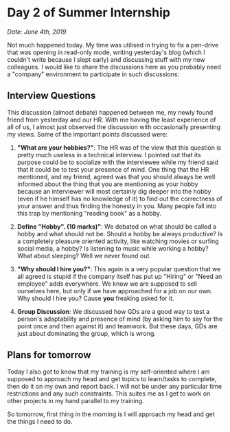 # Day 2 of Summer Internship

*Date: June 4th, 2019*

Not much happened today. My time was utilised in trying to fix a pen-drive that was opening in read-only mode, writing yesterday's blog (which I couldn't write because I slept early) and discussing stuff with my new colleagues.
I would like to share the discussions here as you probably need a "company" environment to participate in such discussions:

## Interview Questions

This discussion (almost debate) happened between me, my newly found friend from yesterday and our HR. With me having the least experience of all of us, I almost just observed the discussion with occasionally presenting my views.
Some of the important points discussed were:

1. __**"What are your hobbies?"**__: The HR was of the view that this question is pretty much useless in a technical interview. I pointed out that its purpose could be to socialize with the interviewee while my friend said that it could be to test your presence of mind.
One thing that the HR mentioned, and my friend, agreed was that you should always be well informed about the thing that you are mentioning as your hobby because an interviewer will most certainly dig deeper into the hobby (even if he himself has no knowledge of it) to find out the correctness of your answer and thus finding the honesty in you. Many people fall into this trap by mentioning "reading book" as a hobby.

2. __**Define "Hobby". (10 marks)"**__: We debated on what should be called a hobby and what should not be. Should a hobby be always productive? Is a completely pleasure oriented activity, like watching movies or surfing social media, a hobby? Is listening to music while working a hobby? What about sleeping? Well we never found out.

3. __**"Why should I hire you?"**__: This again is a very popular question that we all agreed is stupid if the company itself has put up "Hiring" or "Need an employee" adds everywhere. We know we are supposed to sell ourselves here, but only if we have approached for a job on our own. Why should I hire you? Cause **you** freaking asked for it.

4. __**Group Discussion**__: We discussed how GDs are a good way to test a person's adaptability and presence of mind (by asking him to say for the point once and then against it) and teamwork. But these days, GDs are just about dominating the group, which is wrong.

## Plans for tomorrow

Today I also got to know that my training is my self-oriented where I am supposed to approach my head and get topics to learn/tasks to complete, then do it on my own and report back.
I will not be under any particular time restrictions and any such constraints.
This suites me as I get to work on other projects in my hand parallel to my training.

So tomorrow, first thing in the morning is I will approach my head and get the things I need to do.
